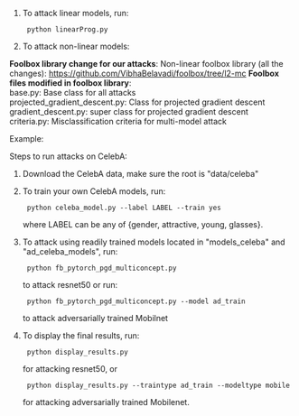 1. To attack linear models, run: 

        python linearProg.py

2. To attack non-linear models:

**Foolbox library change for our attacks**:
    Non-linear foolbox library (all the changes): https://github.com/VibhaBelavadi/foolbox/tree/l2-mc
    **Foolbox files modified in foolbox library**:\
        base.py: Base class for all attacks\
        projected_gradient_descent.py: Class for projected gradient descent\
        gradient_descent.py: super class for projected gradient descent\
        criteria.py: Misclassification criteria for multi-model attack

Example:

Steps to run attacks on CelebA:

1. Download the CelebA data, make sure the root is "data/celeba"

2. To train your own CelebA models, run: 

        python celeba_model.py --label LABEL --train yes 

   where LABEL can be any of {gender, attractive, young, glasses}.

3. To attack using readily trained models located in "models_celeba" and "ad_celeba_models", run: 

        python fb_pytorch_pgd_multiconcept.py 

   to attack resnet50 or run: 

        python fb_pytorch_pgd_multiconcept.py --model ad_train 

   to attack adversarially trained Mobilnet

4. To display the final results, run:

        python display_results.py 

   for attacking resnet50, or  

        python display_results.py --traintype ad_train --modeltype mobile

   for attacking adversarially trained Mobilenet. 

